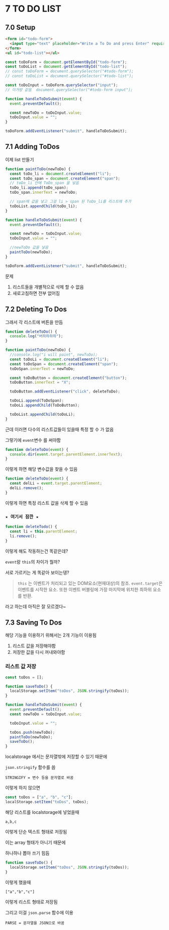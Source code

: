 # 7 TO DO LIST

## 7.0 Setup

```html
<form id="todo-form">
  <input type="text" placeholder="Write a To Do and press Enter" required />
</form>
<ul id="todo-list"></ul>
```

```js
const toDoForm = document.getElementById("todo-form");
const toDoList = document.getElementById("todo-list");
// const toDoForm = document.querySelector("#todo-form");
// const toDoList = document.querySelector("#todo-list");

const toDoInput = toDoForm.querySelector("input");
// 이거랑 같음  document.querySelector("#todo-form input");

function handleToDoSubmit(event) {
  event.preventDefault();

  const newToDo = toDoInput.value;
  toDoInput.value = "";
}

toDoForm.addEventListener("submit", handleToDoSubmit);
```

## 7.1 Adding ToDos

이제 list 만들기

```js
function paintToDo(newToDo) {
  const toDo_li = document.createElement("li");
  const toDo_span = document.createElement("span");
  // toDo_li 안에 ToDo_span 을 넣음
  toDo_li.append(toDo_span);
  toDo_span.innerText = newToDo;

  // span에 값을 넣고 그걸 li > span 된 ToDo_li를 리스트에 추가
  toDoList.appendChild(toDo_li);
}

function handleToDoSubmit(event) {
  event.preventDefault();

  const newToDo = toDoInput.value;
  toDoInput.value = "";

  //newToDo 값을 넣음
  paintToDo(newToDo);
}

toDoForm.addEventListener("submit", handleToDoSubmit);
```

문제

1. 리스트들을 개별적으로 삭제 할 수 없음
2. 새로고침하면 전부 없어짐

## 7.2 Deleting To Dos

그래서 각 리스트에 버튼을 만듬

```js
function deleteToDo() {
  console.log("버하하하하");
}

function paintToDo(newToDo) {
  //console.log("i will paint", newToDo);
  const toDoLi = document.createElement("li");
  const toDoSpan = document.createElement("span");
  toDoSpan.innerText = newToDo;

  const toDoButton = document.createElement("button");
  toDoButton.innerText = "X";

  toDoButton.addEventListener("click", deleteToDo);

  toDoLi.append(ToDoSpan);
  toDoLi.appendChild(ToDoButton);

  toDoList.appendChild(toDoLi);
}
```

근데 이러면 다수의 리스트값들이 있을때
특정 할 수 가 없음

그렇기에 `event`변수 를 써야함

```js
function deleteToDo(event) {
  console.dir(event.target.parentElement.innerText);
}
```

이렇게 하면 해당 변수값을 찾을 수 있음

```js
function deleteToDo(event) {
  const delLi = event.target.parentElement;
  delLi.remove();
}
```

이렇게 하면 특정 리스트 값을 삭제 할 수 있음

### `★ 여기서 잠깐 ★`

```js
function deleteTodo() {
  const li = this.parentElement;
  li.remove();
}
```

이렇게 해도 작동하는건 똑같은데?

`event`랑 `this`의 차이가 뭘까?

서로 가르키는 게 똑같아 보이는뎅?

> `this` 는 이벤트가 처리되고 있는 DOM요소(현재대상)의 참조.
> `event.target`은 이벤트를 시작한 요소.
> 또한 이벤트 버블링에 가장 마지막에 위치한 최하위 요소를 반환.

라고 하는데 아직은 잘 모르겠다~

## 7.3 Saving To Dos

해당 기능을 이용하기 위해서는 2개 기능이 이용됨

1. 리스트 값을 저장해야함
2. 저장한 값을 다시 꺼내와야함

### 리스트 값 저장

```js
const toDos = [];

function saveToDo() {
  localStorage.setItem("toDos", JSON.stringify(toDos));
}

function handleToDoSubmit(event) {
  event.preventDefault();
  const newToDo = toDoInput.value;

  toDoInput.value = "";

  toDos.push(newToDo);
  paintToDo(newToDo);
  saveToDo();
}
```

localstorage 에서는 문자열밖에 저장할 수 있기 때문에

`json.stringify` 함수를 씀

    STRINGIFY = 변수 등을 문자열로 바꿈

이렇게 하지 않으면

```js
const toDos = ["a", "b", "c"];
localStorage.setItem("toDos", toDos);
```

해당 리스트를 localstorage에 넣었을때

    a,b,c

이렇게 단순 텍스트 형태로 저장됨

이는 array 형태가 아니기 때문에

하나하나 뽑아 쓰기 힘듬

```js
function saveToDo() {
  localStorage.setItem("toDos", JSON.stringify(toDos));
}
```

이렇게 했을때

    ["a","b","c"]

이렇게 리스트 형태로 저장됨

그리고 이걸 `json.parse` 함수에 이용

    PARSE = 문자열을 JSON으로 바꿈
